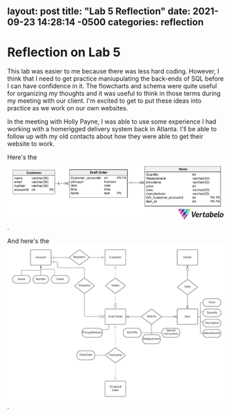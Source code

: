layout: post
title:  "Lab 5 Reflection"
date:   2021-09-23 14:28:14 -0500
categories: reflection
---
# Reflection on Lab 5

This lab was easier to me because there was less hard coding. However, I think that I need to get practice maniupulating the back-ends of SQL before I can have confidence in it. The flowcharts and schema were quite useful for organizing my thoughts and it was useful to think in those terms during my meeting with our client. I'm excited to get to put these ideas into practice as we work on our own websites. 

In the meeting with Holly Payne, I was able to use some experience I had working with a homerigged delivery system back in Atlanta. I'll be able to follow up with my old contacts about how they were able to get their website to work. 

Here's the ![SQL schema](vert_grocery.png).

And here's the ![lucid chart](lucid_grocery.png).


